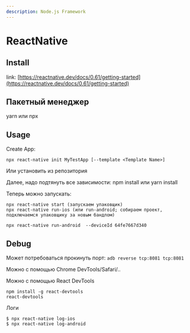 ```yaml
---
description: Node.js Framework
---
```


# ReactNative

## Install

link: [https://reactnative.dev/docs/0.61/getting-started](https://reactnative.dev/docs/0.61/getting-started)

## Пакетный менеджер

yarn или npx

## Usage

Create App:

```text
npx react-native init MyTestApp [--template <Template Name>] 
```

Или установить из репозитория

Далее, надо подтянуть все зависимости: npm install или yarn install

Теперь можно запускать: 

```text
npx react-native start (запускаем упаковщик)
npx react-native run-ios (или run-android; собираем проект, подключаемся упаковщику за новым бандлом)

npx react-native run-android  --deviceId 64fe7667d340
```

## Debug

Может потребоваться прокинуть порт: `adb reverse tcp:8081 tcp:8081`

Можно с помощью Chrome DevTools/Safari/..

Можно с помощью React DevTools

```text
npm install -g react-devtools
react-devtools
```

Логи

```text
$ npx react-native log-ios
$ npx react-native log-android
```

